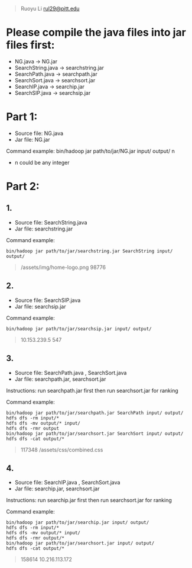 > Ruoyu Li <rul29@pitt.edu>

# Please compile the java files into jar files first:

- NG.java -> NG.jar
- SearchString.java -> searchstring.jar
- SearchPath.java -> searchpath.jar
- SearchSort.java -> searchsort.jar
- SearchIP.java -> searchip.jar
- SearchSIP.java -> searchsip.jar

# Part 1:
- Source file: NG.java
- Jar file: NG.jar

Command example: bin/hadoop jar path/to/jar/NG.jar input/ output/ n

* n could be any integer 

# Part 2: 
## 1.
- Source file: SearchString.java
- Jar file: searchstring.jar

Command example: 

```
bin/hadoop jar path/to/jar/searchstring.jar SearchString input/ output/
```

> /assets/img/home-logo.png	98776

## 2.
- Source file: SearchSIP.java 
- Jar file: searchsip.jar

Command example: 

```
bin/hadoop jar path/to/jar/searchsip.jar input/ output/
```

> 10.153.239.5	547

## 3.
- Source file: SearchPath.java , SearchSort.java
- Jar file: searchpath.jar, searchsort.jar

Instructions: run searchpath.jar first then run searchsort.jar for ranking

Command example: 

```
bin/hadoop jar path/to/jar/searchpath.jar SearchPath input/ output/
hdfs dfs -rm input/*
hdfs dfs -mv output/* input/
hdfs dfs -rmr output
bin/hadoop jar path/to/jar/searchsort.jar SearchSort input/ output/
hdfs dfs -cat output/*
```

> 117348	/assets/css/combined.css

## 4.
- Source file: SearchIP.java , SearchSort.java
- Jar file:  searchip.jar, searchsort.jar

Instructions: run searchip.jar first then run searchsort.jar for ranking

Command example: 

```
bin/hadoop jar path/to/jar/searchip.jar input/ output/
hdfs dfs -rm input/*
hdfs dfs -mv output/* input/
hdfs dfs -rmr output/*
bin/hadoop jar path/to/jar/searchsort.jar input/ output/
hdfs dfs -cat output/*
```

> 158614	10.216.113.172


